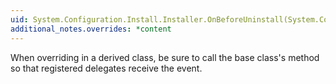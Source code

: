 ```yaml
---
uid: System.Configuration.Install.Installer.OnBeforeUninstall(System.Collections.IDictionary)
additional_notes.overrides: *content
---
```


<p>When overriding <xref href="System.Configuration.Install.Installer.OnBeforeUninstall(System.Collections.IDictionary)"></xref> in a derived class, be sure to call the base class's <xref href="System.Configuration.Install.Installer.OnBeforeUninstall(System.Collections.IDictionary)"></xref> method so that registered delegates receive the event.</p>


